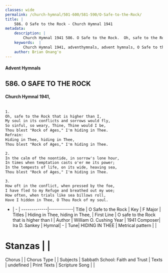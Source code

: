 ```yaml
---
classes: wide
permalink: /church-hymnal/501-600/581-590/O-Safe-to-the-Rock/
title: |
    586. O Safe to the Rock - Church Hymnal 1941
metadata:
    description: |
        Church Hymnal 1941 586. O Safe to the Rock.  Oh, safe to the Rock that is higher than I,  My soul in its conflicts and sorrows would fly,  So sinful, so weary, Thine, Thine would I be,  Thou blest "Rock of Ages," I'm hiding in Thee.  
    keywords:  |
        Church Hymnal 1941, adventhymnals, advent hymnals, O Safe to the Rock, O safe to the Rock that is higher than I. Hiding in Thee, hiding in Thee, 
    author: Brian Onang'o
---
```


#### Advent Hymnals
## 586. O SAFE TO THE ROCK
####  Church Hymnal 1941,

```txt

1.
Oh, safe to the Rock that is higher than I, 
My soul in its conflicts and sorrows would fly, 
So sinful, so weary, Thine, Thine would I be, 
Thou blest "Rock of Ages," I'm hiding in Thee. 
Refrain:
Hiding in Thee, hiding in Thee, 
Thou blest "Rock of Ages," I'm hiding in Thee. 

2.
In the calm of the noontide, in sorrow's lone hour, 
In times when temptation casts o'er me its power; 
In the tempests of life, on its wide, heaving sea, 
Thou blest "Rock of Ages," I'm hiding in Thee.

3.
How oft in the conflict, when pressed by the foe, 
I have fled to my Refuge and breathed out my woe; 
How often, when trials like sea billows roll, 
Have I hidden in Thee, O Thou Rock of my soul.

```

- |   -  |
-------------|------------|
Title | O Safe to the Rock |
Key | F Major |
Titles | Hiding in Thee, hiding in Thee,  |
First Line | O safe to the Rock that is higher than I |
Author | William O. Cushing
Year | 1941
Composer| Ira D. Sankey |
Hymnal|  - |
Tune| HIDING IN THEE |
Metrical pattern | |
# Stanzas |  |
Chorus |  |
Chorus Type |  |
Subjects | Sabbath School: Faith and Trust |
Texts | undefined |
Print Texts | 
Scripture Song |  |
    
